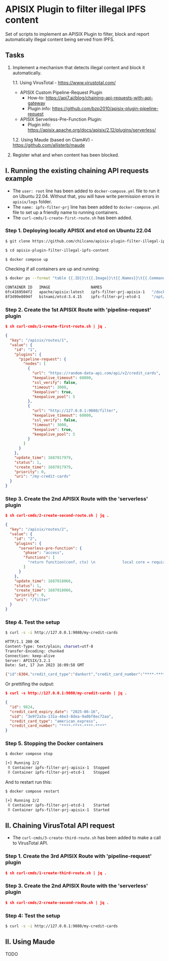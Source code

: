 # APISIX Plugin to filter illegal IPFS content

Set of scripts to implement an APISIX Plugin to filter, block and report automatically illegal content being served from IPFS.

## Tasks

1. Implement a mechanism that detects illegal content and block it automatically.
   
   1.1. Using VirusTotal - https://www.virustotal.com/
     - APISIX Custom Pipeline-Request Plugin
       * How-to: https://api7.ai/blog/chaining-api-requests-with-api-gateway
       * Plugin info: https://github.com/bzp2010/apisix-plugin-pipeline-request
    - APISIX Serverless-Pre-Function Plugin:
       * Plugin info: https://apisix.apache.org/docs/apisix/2.12/plugins/serverless/

   1.2. Using Maude (based on ClamAV) - https://github.com/allisterb/maude

3. Register what and when content has been blocked.

## I. Running the existing chaining API requests example 

- The `user: root` line has been added to  `docker-compose.yml` file to run it on Ubuntu 22.04. Without that, you will have write permission errors in `apisix/logs` folder.
- The `name: ipfs-filter-prj` line has been added to  `docker-compose.yml` file to set up a friendly name to running containers.
- The `curl-cmds/1-create-first-route.sh` has been added.


### Step 1. Deploying locally APISIX and etcd on Ubuntu 22.04

```sh
$ git clone https://github.com/chilcano/apisix-plugin-filter-illegal-ipfs-content

$ cd apisix-plugin-filter-illegal-ipfs-content

$ docker compose up
```
Checking if all containers are up and running:
```sh
$ docker ps --format "table {{.ID}}\t{{.Image}}\t{{.Names}}\t{{.Command}}"

CONTAINER ID   IMAGE                  NAMES                                                COMMAND
6fc4169504f2   apache/apisix:latest   ipfs-filter-prj-apisix-1   "/docker-entrypoint.…"
8f3d99e8094f   bitnami/etcd:3.4.15    ipfs-filter-prj-etcd-1     "/opt/bitnami/script…"
```

### Step 2. Create the 1st APISIX Route with 'pipeline-request' plugin

```json
$ sh curl-cmds/1-create-first-route.sh | jq .

{
  "key": "/apisix/routes/1",
  "value": {
    "id": "1",
    "plugins": {
      "pipeline-request": {
        "nodes": [
          {
            "url": "https://random-data-api.com/api/v2/credit_cards",
            "keepalive_timeout": 60000,
            "ssl_verify": false,
            "timeout": 3000,
            "keepalive": true,
            "keepalive_pool": 5
          },
          {
            "url": "http://127.0.0.1:9080/filter",
            "keepalive_timeout": 60000,
            "ssl_verify": false,
            "timeout": 3000,
            "keepalive": true,
            "keepalive_pool": 5
          }
        ]
      }
    },
    "update_time": 1687017979,
    "status": 1,
    "create_time": 1687017979,
    "priority": 0,
    "uri": "/my-credit-cards"
  }
}
```


### Step 3. Create the 2nd APISIX Route with the 'serverless' plugin

```json
$ sh curl-cmds/2-create-second-route.sh | jq .

{
  "key": "/apisix/routes/2",
  "value": {
    "id": "2",
    "plugins": {
      "serverless-pre-function": {
        "phase": "access",
        "functions": [
          "return function(conf, ctx) \n            local core = require(\"apisix.core\")\n            local cjson = require(\"cjson.safe\")\n\n            -- Get the request body\n            local body = core.request.get_body()\n            -- Decode the JSON body\n            local decoded_body = cjson.decode(body)\n\n            -- Hide the credit card number\n            decoded_body.credit_card_number = \"****-****-****-****\"\n            core.response.exit(200, decoded_body); \n        end"
        ]
      }
    },
    "update_time": 1687018066,
    "status": 1,
    "create_time": 1687018066,
    "priority": 0,
    "uri": "/filter"
  }
}
```

### Step 4. Test the setup

```sh
$ curl -s -i http://127.0.0.1:9080/my-credit-cards

HTTP/1.1 200 OK
Content-Type: text/plain; charset=utf-8
Transfer-Encoding: chunked
Connection: keep-alive
Server: APISIX/3.2.1
Date: Sat, 17 Jun 2023 16:09:58 GMT

{"id":6304,"credit_card_type":"dankort","credit_card_number":"****-****-****-****","uid":"ae7ed660-26a2-496d-9556-33609c03aecf","credit_card_expiry_date":"2026-06-16"}
```


Or prettifing the output:
```json
$ curl -s http://127.0.0.1:9080/my-credit-cards | jq .

{
  "id": 9824,
  "credit_card_expiry_date": "2025-06-16",
  "uid": "3e972a3a-131a-46e3-8dea-9a0bf8ec72aa",
  "credit_card_type": "american_express",
  "credit_card_number": "****-****-****-****"
}
```

### Step 5. Stopping the Docker containers

```sh
$ docker compose stop

[+] Running 2/2
 ⠿ Container ipfs-filter-prj-apisix-1  Stopped                             10.9s
 ⠿ Container ipfs-filter-prj-etcd-1    Stopped                              0.4s
```

And to restart run this:
```sh
$ docker compose restart

[+] Running 2/2
 ⠿ Container ipfs-filter-prj-etcd-1    Started                             0.7s
 ⠿ Container ipfs-filter-prj-apisix-1  Started                             0.6s
```

## II. Chaining VirusTotal API request

- The `curl-cmds/3-create-third-route.sh` has been added to make a call to VirusTotal API.


### Step 1. Create the 3rd APISIX Route with 'pipeline-request' plugin

```json
$ sh curl-cmds/1-create-third-route.sh | jq .


```


### Step 3. Create the 2nd APISIX Route with the 'serverless' plugin

```json
$ sh curl-cmds/2-create-second-route.sh | jq .


```

### Step 4: Test the setup

```sh
$ curl -s -i http://127.0.0.1:9080/my-credit-cards


```


## II. Using Maude

TODO